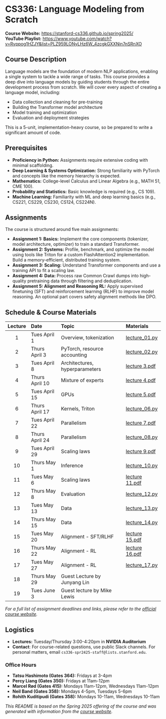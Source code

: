 # CS336: Language Modeling from Scratch

**Course Website:** https://stanford-cs336.github.io/spring2025/  
**YouTube Playlist:** https://www.youtube.com/watch?v=Rvppog1HZJY&list=PLZ959LONyLHz6W_4zcgkGXXNin7nSRnXO

## Course Description

Language models are the foundation of modern NLP applications, enabling a single system to tackle a wide range of tasks. This course provides a deep dive into language models by guiding students through the entire development process from scratch. We will cover every aspect of creating a language model, including:

- Data collection and cleaning for pre-training
- Building the Transformer model architecture
- Model training and optimization
- Evaluation and deployment strategies

This is a 5-unit, implementation-heavy course, so be prepared to write a significant amount of code.

## Prerequisites

- **Proficiency in Python:** Assignments require extensive coding with minimal scaffolding.
- **Deep Learning & Systems Optimization:** Strong familiarity with PyTorch and concepts like the memory hierarchy is expected.
- **Mathematics:** College-level Calculus and Linear Algebra (e.g., MATH 51, CME 100).
- **Probability and Statistics:** Basic knowledge is required (e.g., CS 109).
- **Machine Learning:** Familiarity with ML and deep learning basics (e.g., CS221, CS229, CS230, CS124, CS224N).

## Assignments

The course is structured around five main assignments:

- **Assignment 1: Basics:** Implement the core components (tokenizer, model architecture, optimizer) to train a standard Transformer.
- **Assignment 2: Systems:** Profile, benchmark, and optimize the model using tools like Triton for a custom FlashAttention2 implementation. Build a memory-efficient, distributed training system.
- **Assignment 3: Scaling:** Understand Transformer components and use a training API to fit a scaling law.
- **Assignment 4: Data:** Process raw Common Crawl dumps into high-quality pretraining data through filtering and deduplication.
- **Assignment 5: Alignment and Reasoning RL:** Apply supervised finetuning (SFT) and reinforcement learning (RLHF) to improve model reasoning. An optional part covers safety alignment methods like DPO.

## Schedule & Course Materials

| Lecture | Date         | Topic                                        | Materials                                                                                                                                                             |
|:-------:|:-------------|:---------------------------------------------|:----------------------------------------------------------------------------------------------------------------------------------------------------------------------|
| 1       | Tues April 1 | Overview, tokenization                       | [lecture_01.py](https://stanford-cs336.github.io/spring2025-lectures/?trace=var/traces/lecture%5F01.json)                                                              |
| 2       | Thurs April 3| PyTorch, resource accounting                 | [lecture_02.py](https://stanford-cs336.github.io/spring2025-lectures/?trace=var/traces/lecture%5F02.json)                                                              |
| 3       | Tues April 8 | Architectures, hyperparameters               | [lecture 3.pdf](https://github.com/stanford-cs336/spring2025-lectures/blob/e9cb2488fdb53ea37f0e38924ec3a1701925cef3/nonexecutable/2025%20Lecture%203%20-%20architecture.pdf) |
| 4       | Thurs April 10| Mixture of experts                           | [lecture 4.pdf](https://github.com/stanford-cs336/spring2025-lectures/blob/98455ec198c9a88ec1ab2b1c4058662431b54ce3/nonexecutable/2025%20Lecture%204%20-%20MoEs.pdf)       |
| 5       | Tues April 15| GPUs                                         | [lecture 5.pdf](https://github.com/stanford-cs336/spring2025-lectures/blob/main/nonexecutable/2025%20Lecture%205%20-%20GPUs.pdf)                                         |
| 6       | Thurs April 17| Kernels, Triton                              | [lecture_06.py](https://stanford-cs336.github.io/spring2025-lectures/?trace=var/traces/lecture%5F06.json)                                                              |
| 7       | Tues April 22| Parallelism                                  | [lecture 7.pdf](https://github.com/stanford-cs336/spring2025-lectures/blob/4eff81bee0a853217209e163936b264f03572b66/nonexecutable/2025%20Lecture%207%20-%20Parallelism%20basics.pdf) |
| 8       | Thurs April 24| Parallelism                                  | [lecture_08.py](https://stanford-cs336.github.io/spring2025-lectures/?trace=var/traces/lecture%5F08.json)                                                              |
| 9       | Tues April 29| Scaling laws                                 | [lecture 9.pdf](https://github.com/stanford-cs336/spring2025-lectures/blob/fb79eb018fa047bf99c4c785dcbbd62fff361e54/nonexecutable/2025%20Lecture%209%20-%20Scaling%20laws%20basics.pdf) |
| 10      | Thurs May 1  | Inference                                    | [lecture_10.py](https://stanford-cs336.github.io/spring2025-lectures/?trace=var/traces/lecture%5F10.json)                                                              |
| 11      | Tues May 6   | Scaling laws                                 | [lecture 11.pdf](https://github.com/stanford-cs336/spring2025-lectures/blob/00191bba00d6d64621dc46ccaed9122681413a24/nonexecutable/2025%20Lecture%2011%20-%20Scaling%20details.pdf) |
| 12      | Thurs May 8  | Evaluation                                   | [lecture_12.py](https://stanford-cs336.github.io/spring2025-lectures/?trace=var/traces/lecture%5F12.json)                                                              |
| 13      | Tues May 13  | Data                                         | [lecture_13.py](https://stanford-cs336.github.io/spring2025-lectures/?trace=var/traces/lecture%5F13.json)                                                              |
| 14      | Thurs May 15 | Data                                         | [lecture_14.py](https://stanford-cs336.github.io/spring2025-lectures/?trace=var/traces/lecture%5F14.json)                                                              |
| 15      | Tues May 20  | Alignment - SFT/RLHF                         | [lecture 15.pdf](https://github.com/stanford-cs336/spring2025-lectures/blob/61eddac004df975466cff0329b615f2d24230069/nonexecutable/2025%20Lecture%2015%20-%20RLHF%20Alignment.pdf) |
| 16      | Thurs May 22 | Alignment - RL                               | [lecture 16.pdf](https://github.com/stanford-cs336/spring2025-lectures/blob/e94e33f433985e57036b25215dff2a4292e67a4f/nonexecutable/2025%20Lecture%2016%20-%20RLVR.pdf)       |
| 17      | Tues May 27  | Alignment - RL                               | [lecture_17.py](https://stanford-cs336.github.io/spring2025-lectures/?trace=var/traces/lecture%5F17.json)                                                              |
| 18      | Thurs May 29 | Guest Lecture by Junyang Lin                 |                                                                                                                                                                       |
| 19      | Tues June 3  | Guest lecture by Mike Lewis                  |                                                                                                                                                                       |

*For a full list of assignment deadlines and links, please refer to the [official course website](https://stanford-cs336.github.io/spring2025/).*

## Logistics

- **Lectures:** Tuesday/Thursday 3:00-4:20pm in **NVIDIA Auditorium**
- **Contact**: For course-related questions, use public Slack channels. For personal matters, email `cs336-spr2425-staff@lists.stanford.edu`.

### Office Hours
- **Tatsu Hashimoto (Gates 364):** Fridays at 3-4pm
- **Percy Liang (Gates 350):** Fridays at 11am-12pm
- **Marcel Rød (Gates 415):** Mondays 11am-12pm, Wednesdays 11am-12pm
- **Neil Band (Gates 358):** Mondays 4-5pm, Tuesdays 5-6pm
- **Rohith Kuditipudi (Gates 358):** Mondays 10-11am, Wednesdays 10-11am

*This README is based on the Spring 2025 offering of the course and was generated with information from the [course website](https://stanford-cs336.github.io/spring2025/).*
